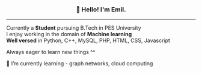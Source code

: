 

<h3 align="center">👋 Hello! I'm Emil.</h3>

 ---
 <p align="centre">
  Currently a <b>Student</b> pursuing B.Tech in PES University <br>
  I enjoy working in the domain of <b>Machine learning</b>  <br>
  <b>Well versed</b> in Python, C++, MySQL, PHP, HTML, CSS, Javascript<br>
  
  Always eager to learn new things ^^
  
  🌱 I’m currently learning - graph networks, cloud computing
</p>


<!--
**emilbluemax/emilbluemax** is a ✨ _special_ ✨ repository because its `README.md` (this file) appears on your GitHub profile.

Here are some ideas to get you started:

- 🔭 I’m currently working on ...
- 🌱 I’m currently learning ...
- 👯 I’m looking to collaborate on ...
- 🤔 I’m looking for help with ...
- 💬 Ask me about ...
- 📫 How to reach me: ...
- 😄 Pronouns: ...
- ⚡ Fun fact: ...
-->
